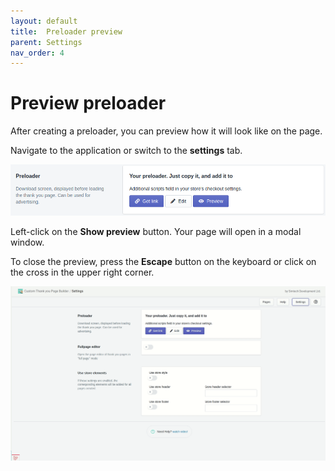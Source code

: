 ```yaml
---
layout: default
title:  Preloader preview
parent: Settings
nav_order: 4
---
```


# Preview preloader

After creating a preloader, you can preview how it will look like on the page.

Navigate to the application or switch to the <strong>settings</strong> tab.

<span class="doc_image">![createnew](/assets/images/settings/preloader_link.png)</span>

Left-click on the <strong>Show preview</strong> button. Your page will open in a modal window.

To close the preview, press the <strong>Escape</strong> button on the keyboard or click on the cross in the upper right corner.

<span class="doc_image" id="preview" onclick="showModal(this.getAttribute('id'))">![preview_logo](/assets/images/settings/preview_logo.gif)</span>
